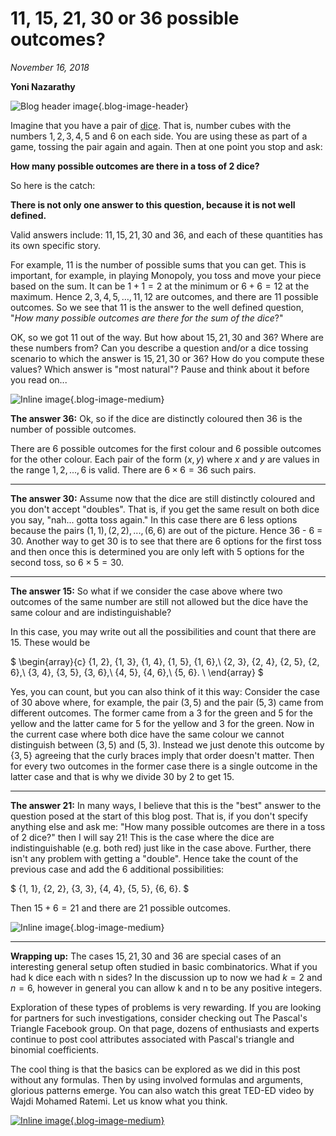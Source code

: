 # 11, 15, 21, 30 or 36 possible outcomes?

*November 16, 2018*

**Yoni Nazarathy**

![Blog header image](https://es-app.com/assets/44dice.jpg){.blog-image-header}

Imagine that you have a pair of [dice](https://epsilonstream.com/topic/dice). That is, number cubes with the numbers $1, 2, 3, 4, 5$ and $6$ on each side. You are using these as part of a game, tossing the pair again and again. Then at one point you stop and ask:

**How many possible outcomes are there in a toss of 2 dice?**

 

So here is the catch: 

**There is not only one answer to this question, because it is not well defined.**

 
Valid answers include: $11, 15, 21, 30$ and $36$, and each of these quantities has its own specific story.

For example, $11$ is the number of possible sums that you can get. This is important, for example, in playing Monopoly, you toss and move your piece based on the sum. It can be $1 + 1 = 2$ at the minimum or $6 + 6 = 12$ at the maximum. Hence $2, 3, 4, 5,\ldots ,11, 12$ are outcomes, and there are $11$ possible outcomes. So we see that $11$ is the answer to the well defined question, "*How many possible outcomes are there for the sum of the dice*?"

OK, so we got $11$ out of the way. But how about $15, 21, 30$ and $36$? Where are these numbers from? Can you describe a question and/or a dice tossing scenario to which the answer is $15, 21, 30$ or $36$? How do you compute these values? Which answer is "most natural"? Pause and think about it before you read on...

![Inline image](https://es-app.com/blog-assets/dicem3.jpg){.blog-image-medium}

**The answer 36:** Ok, so if the dice are distinctly coloured then 36 is the number of possible outcomes.


There are 6 possible outcomes for the first colour and 6 possible outcomes for the other colour. Each pair of the form $(x, y)$ where $x$ and $y$ are values in the range $1, 2,..., 6$ is valid. There are $6 \times 6 = 36$ such pairs. 

---

**The answer 30:** Assume now that the dice are still distinctly coloured and you don't accept "doubles". That is, if you get the same result on both dice you say, "nah... gotta toss again." In this case there are 6 less options because the pairs $(1, 1), (2, 2), ..., (6, 6)$ are out of the picture. Hence 36 - 6 = 30. Another way to get 30 is to see that there are 6 options for the first toss and then once this is determined you are only left with 5 options for the second toss, so $6 \times 5 = 30$.

---

**The answer 15:** So what if we consider the case above where two outcomes of the same number are still not allowed but the dice have the same colour and are indistinguishable? 

In this case, you may write out all the possibilities and count that there are 15. These would be

$
\begin{array}{c}
\{1, 2\}, \{1, 3\}, \{1, 4\}, \{1, 5\}, \{1, 6\},\\
\{2, 3\}, \{2, 4\}, \{2, 5\}, \{2, 6\},\\
\{3, 4\}, \{3, 5\}, \{3, 6\},\\
\{4, 5\}, \{4, 6\},\\
\{5, 6\}. \\
\end{array}
$
 
Yes, you can count, but you can also think of it this way: Consider the case of 30 above where, for example, the pair $(3, 5)$ and the pair $(5, 3)$ came from different outcomes. The former came from a 3 for the green and 5 for the yellow and the latter came for 5 for the yellow and 3 for the green. Now in the current case where both dice have the same colour we cannot distinguish between $(3, 5)$ and $(5, 3)$. Instead we just denote this outcome by $\{3, 5\}$ agreeing that the curly braces imply that order doesn't matter. Then for every two outcomes in the former case there is a single outcome in the latter case and that is why we divide 30 by 2 to get 15.

---

**The answer 21:** In many ways, I believe that this is the "best" answer to the question posed at the start of this blog post. That is, if you don't specify anything else and ask me: "How many possible outcomes are there in a toss of 2 dice?" then I will say 21! This is the case where the dice are indistinguishable (e.g. both red) just like in the case above. Further, there isn't any problem with getting a "double". Hence take the count of the previous case and add the 6 additional possibilities:

$
\{1, 1\}, \{2, 2\}, \{3, 3\},
\{4, 4\}, \{5, 5\}, \{6, 6\}.
$

Then $15 + 6 = 21$ and there are $21$ possible outcomes. 

![Inline image](https://es-app.com/assets/cn3zh2.jpg){.blog-image-medium}


---

**Wrapping up:** The cases $15, 21, 30$ and $36$ are special cases of an interesting general setup often studied in basic combinatorics. What if you had k dice each with n sides? In the discussion up to now we had $k = 2$ and $n = 6$, however in general you can allow k and n to be any positive integers.

Exploration of these types of problems is very rewarding. If you are looking for partners for such investigations, consider checking out The Pascal's Triangle Facebook group. On that page, dozens of enthusiasts and experts continue to post cool attributes associated with Pascal's triangle and binomial coefficients.  

The cool thing is that the basics can be explored as we did in this post without any formulas. Then by using involved formulas and arguments, glorious patterns emerge. You can also watch this great TED-ED video by Wajdi Mohamed Ratemi. Let us know what you think.


[![Inline image](https://i.ytimg.com/vi/XMriWTvPXHI/mqdefault.jpg){.blog-image-medium}](https://epsilonstream.com/video/tvpxhi/)